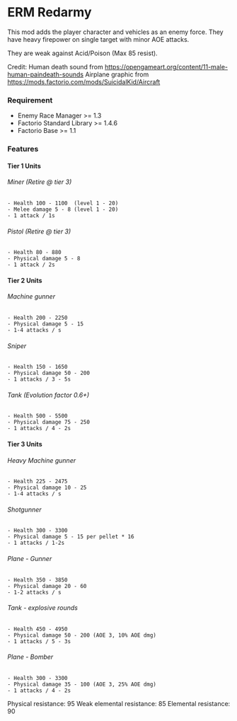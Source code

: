 # ERM Redarmy
This mod adds the player character and vehicles as an enemy force. They have heavy firepower on single target with minor AOE attacks. 

They are weak against Acid/Poison (Max 85 resist).

Credit:
Human death sound from https://opengameart.org/content/11-male-human-paindeath-sounds
Airplane graphic from https://mods.factorio.com/mods/SuicidalKid/Aircraft

### Requirement
* Enemy Race Manager >= 1.3
* Factorio Standard Library >= 1.4.6
* Factorio Base >= 1.1

### Features
#### Tier 1 Units
###### Miner (Retire @ tier 3)
    - Health 100 - 1100  (level 1 - 20)
    - Melee damage 5 - 8 (level 1 - 20)
    - 1 attack / 1s  

###### Pistol (Retire @ tier 3)
    - Health 80 - 880
    - Physical damage 5 - 8 
    - 1 attack / 2s

#### Tier 2 Units
###### Machine gunner 
    - Health 200 - 2250
    - Physical damage 5 - 15   
    - 1-4 attacks / s

###### Sniper 
    - Health 150 - 1650
    - Physical damage 50 - 200
    - 1 attacks / 3 - 5s

###### Tank (Evolution factor 0.6+)
    - Health 500 - 5500
    - Physical damage 75 - 250  
    - 1 attacks / 4 - 2s

#### Tier 3 Units
###### Heavy Machine gunner
    - Health 225 - 2475
    - Physical damage 10 - 25   
    - 1-4 attacks / s

###### Shotgunner
    - Health 300 - 3300
    - Physical damage 5 - 15 per pellet * 16
    - 1 attacks / 1-2s

###### Plane - Gunner
    - Health 350 - 3850
    - Physical damage 20 - 60
    - 1-2 attacks / s

###### Tank - explosive rounds 
    - Health 450 - 4950
    - Physical damage 50 - 200 (AOE 3, 10% AOE dmg)
    - 1 attacks / 5 - 3s

###### Plane - Bomber
    - Health 300 - 3300
    - Physical damage 35 - 100 (AOE 3, 25% AOE dmg)
    - 1 attacks / 4 - 2s

Physical resistance: 95
Weak elemental resistance: 85
Elemental resistance: 90